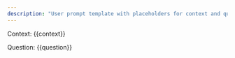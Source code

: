 ```yaml
---
description: "User prompt template with placeholders for context and question to send to the assistant in the vegetables dataset."
---
```


Context:
{{context}}

Question: {{question}}